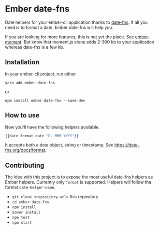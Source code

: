 # Ember date-fns

Date helpers for your ember-cli application thanks to [date-fns](https://date-fns.org/). If all you need is to format a date, Ember date-fns will help you.

If you are looking for more features, this is not yet the place. See [ember-moment](https://github.com/stefanpenner/ember-moment). But know that moment.js alone adds 2-300 kb to your application whereas date-fns is a few kb.

## Installation

In your ember-cli project, run either

`yarn add ember-date-fns`

or

`npm install ember-date-fns --save-dev`

## How to use

Now you'll have the following helpers available.

```hbs
{{date-format date "D. MMM YYYY"}}
```

It accepts both a date object, string or timestamp. See https://date-fns.org/docs/format.

## Contributing

The idea with this project is to expose the most useful date-fns helpers as Ember helpers. Currently only `format` is supported. Helpers will follow the format `date-helper-name`.

* `git clone <repository-url>` this repository
* `cd ember-date-fns`
* `npm install`
* `bower install`
* `npm test`
* `npm start`

